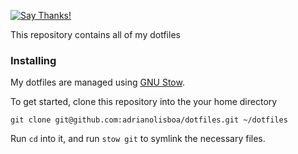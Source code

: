 [![Say Thanks!](https://img.shields.io/badge/Say%20Thanks-!-1EAEDB.svg)](https://saythanks.io/to/adrianolisboa)

This repository contains all of my dotfiles

### Installing

My dotfiles are managed using [GNU Stow](https://www.gnu.org/software/stow/). 

To get started, clone this repository into the your home directory

    git clone git@github.com:adrianolisboa/dotfiles.git ~/dotfiles

Run `cd` into it, and run `stow git` to symlink the necessary files.
